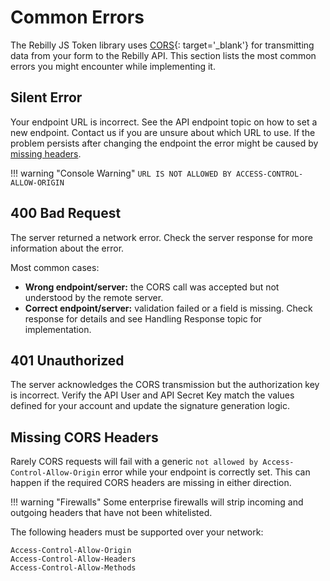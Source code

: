 # Common Errors
The Rebilly JS Token library uses [CORS][goto-cors]{: target='_blank'} for transmitting data from your form to the Rebilly API. This section lists the most common errors you might encounter while implementing it.

## Silent Error

Your endpoint URL is incorrect. See the API endpoint topic on how to set a new endpoint. Contact us if you are unsure about which URL to use.
If the problem persists after changing the endpoint the error might be caused by [missing headers][goto-headers].

!!! warning "Console Warning"
    `URL IS NOT ALLOWED BY ACCESS-CONTROL-ALLOW-ORIGIN`

## 400 Bad Request

The server returned a network error. Check the server response for more information about the error. 

Most common cases:

- **Wrong endpoint/server:** the CORS call was accepted but not understood by the remote server.
- **Correct endpoint/server:** validation failed or a field is missing. Check response for details and see Handling Response topic for implementation.

## 401 Unauthorized

The server acknowledges the CORS transmission but the authorization key is incorrect. Verify the API User and API Secret Key match the values defined for your account and update the signature generation logic.

## Missing CORS Headers

Rarely CORS requests will fail with a generic `not allowed by Access-Control-Allow-Origin` error while your endpoint is correctly set. This can happen if the required CORS headers are missing in either direction. 

!!! warning "Firewalls"
    Some enterprise firewalls will strip incoming and outgoing headers that have not been whitelisted. 
    
The following headers must be supported over your network:
    
    Access-Control-Allow-Origin
    Access-Control-Allow-Headers
    Access-Control-Allow-Methods

[goto-cors]: https://en.wikipedia.org/wiki/Cross-origin_resource_sharing
[goto-headers]: #missing-cors-headers
